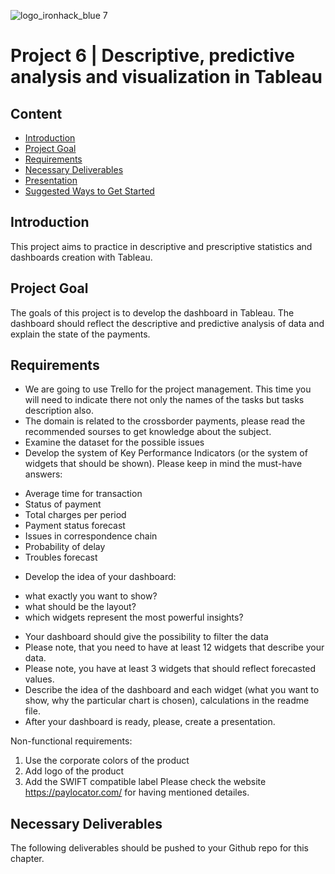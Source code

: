 ![logo_ironhack_blue 7](https://user-images.githubusercontent.com/23629340/40541063-a07a0a8a-601a-11e8-91b5-2f13e4e6b441.png)

# Project 6 | Descriptive, predictive analysis and visualization in Tableau



## Content
- [Introduction](#introduction)
- [Project Goal](#project-goal)
- [Requirements](#requirements)
- [Necessary Deliverables](#necessary-deliverables)
- [Presentation](#presentation)
- [Suggested Ways to Get Started](#suggested-ways-to-get-started)


## Introduction

This project aims to practice in descriptive and prescriptive statistics  and dashboards creation with Tableau.




## Project Goal
The goals of this project is to develop the dashboard in Tableau. 
The dashboard should reflect the descriptive and predictive analysis of data and explain the state of the payments.




## Requirements


* We are going to use Trello for the project management. This time you will need to indicate there not only the names of the tasks but tasks description also. 
* The domain is related to the crossborder payments, please read the recommended sourses to get knowledge about the subject.
* Examine the dataset for the possible issues
* Develop the system of Key Performance Indicators (or the system of widgets that should be shown). Please keep in mind the must-have answers:
- Average time for transaction
- Status of payment
- Total charges per period
- Payment status forecast
- Issues in correspondence chain
- Probability of delay
- Troubles forecast
* Develop the idea of your dashboard:
 - what exactly you want to show?
 - what should be the layout?
 - which widgets represent the most powerful insights?
* Your dashboard should give the possibility to filter the data
* Please note, that you need to have at least 12 widgets that describe your data.
* Please note, you have at least 3 widgets that should reflect forecasted values.
* Describe the idea of the dashboard and each widget (what you want to show, why the particular chart is chosen), calculations in the readme file.
* After your dashboard is ready, please, create a presentation.

Non-functional requirements:
1. Use the corporate colors of the product
2. Add logo of the product
3. Add the SWIFT compatible label
Please check the website https://paylocator.com/ for having mentioned detailes.

## Necessary Deliverables

The following deliverables should be pushed to your Github repo for this chapter.
